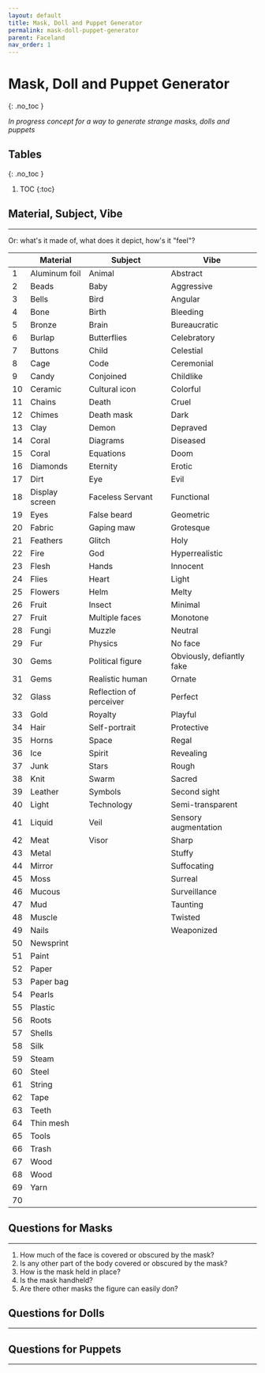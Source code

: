 ```yaml
---
layout: default
title: Mask, Doll and Puppet Generator
permalink: mask-doll-puppet-generator
parent: Faceland
nav_order: 1
---
```


# Mask, Doll and Puppet Generator
{: .no_toc }

*In progress concept for a way to generate strange masks, dolls and puppets*

## Tables
{: .no_toc }
1. TOC
{:toc}

## Material, Subject, Vibe
---
Or: what's it made of, what does it depict, how's it "feel"?

|    | Material       | Subject                 | Vibe                      |
| -- | -------------- | ----------------------- | ------------------------- |
| 1  | Aluminum foil  | Animal                  | Abstract                  |
| 2  | Beads          | Baby                    | Aggressive                |
| 3  | Bells          | Bird                    | Angular                   |
| 4  | Bone           | Birth                   | Bleeding                  |
| 5  | Bronze         | Brain                   | Bureaucratic              |
| 6  | Burlap         | Butterflies             | Celebratory               |
| 7  | Buttons        | Child                   | Celestial                 |
| 8  | Cage           | Code                    | Ceremonial                |
| 9  | Candy          | Conjoined               | Childlike                 |
| 10 | Ceramic        | Cultural icon           | Colorful                  |
| 11 | Chains         | Death                   | Cruel                     |
| 12 | Chimes         | Death mask              | Dark                      |
| 13 | Clay           | Demon                   | Depraved                  |
| 14 | Coral          | Diagrams                | Diseased                  |
| 15 | Coral          | Equations               | Doom                      |
| 16 | Diamonds       | Eternity                | Erotic                    |
| 17 | Dirt           | Eye                     | Evil                      |
| 18 | Display screen | Faceless Servant        | Functional                |
| 19 | Eyes           | False beard             | Geometric                 |
| 20 | Fabric         | Gaping maw              | Grotesque                 |
| 21 | Feathers       | Glitch                  | Holy                      |
| 22 | Fire           | God                     | Hyperrealistic            |
| 23 | Flesh          | Hands                   | Innocent                  |
| 24 | Flies          | Heart                   | Light                     |
| 25 | Flowers        | Helm                    | Melty                     |
| 26 | Fruit          | Insect                  | Minimal                   |
| 27 | Fruit          | Multiple faces          | Monotone                  |
| 28 | Fungi          | Muzzle                  | Neutral                   |
| 29 | Fur            | Physics                 | No face                   |
| 30 | Gems           | Political figure        | Obviously, defiantly fake |
| 31 | Gems           | Realistic human         | Ornate                    |
| 32 | Glass          | Reflection of perceiver | Perfect                   |
| 33 | Gold           | Royalty                 | Playful                   |
| 34 | Hair           | Self-portrait           | Protective                |
| 35 | Horns          | Space                   | Regal                     |
| 36 | Ice            | Spirit                  | Revealing                 |
| 37 | Junk           | Stars                   | Rough                     |
| 38 | Knit           | Swarm                   | Sacred                    |
| 39 | Leather        | Symbols                 | Second sight              |
| 40 | Light          | Technology              | Semi-transparent          |
| 41 | Liquid         | Veil                    | Sensory augmentation      |
| 42 | Meat           | Visor                   | Sharp                     |
| 43 | Metal          |                         | Stuffy                    |
| 44 | Mirror         |                         | Suffocating               |
| 45 | Moss           |                         | Surreal                   |
| 46 | Mucous         |                         | Surveillance              |
| 47 | Mud            |                         | Taunting                  |
| 48 | Muscle         |                         | Twisted                   |
| 49 | Nails          |                         | Weaponized                |
| 50 | Newsprint      |                         |                           |
| 51 | Paint          |                         |                           |
| 52 | Paper          |                         |                           |
| 53 | Paper bag      |                         |                           |
| 54 | Pearls         |                         |                           |
| 55 | Plastic        |                         |                           |
| 56 | Roots          |                         |                           |
| 57 | Shells         |                         |                           |
| 58 | Silk           |                         |                           |
| 59 | Steam          |                         |                           |
| 60 | Steel          |                         |                           |
| 61 | String         |                         |                           |
| 62 | Tape           |                         |                           |
| 63 | Teeth          |                         |                           |
| 64 | Thin mesh      |                         |                           |
| 65 | Tools          |                         |                           |
| 66 | Trash          |                         |                           |
| 67 | Wood           |                         |                           |
| 68 | Wood           |                         |                           |
| 69 | Yarn           |                         |                           |
| 70 |                |                         |

## Questions for Masks

---

1. How much of the face is covered or obscured by the mask?
2. Is any other part of the body covered or obscured by the mask?
3. How is the mask held in place?
4. Is the mask handheld?
5. Are there other masks the figure can easily don?

## Questions for Dolls

---



## Questions for Puppets

---

